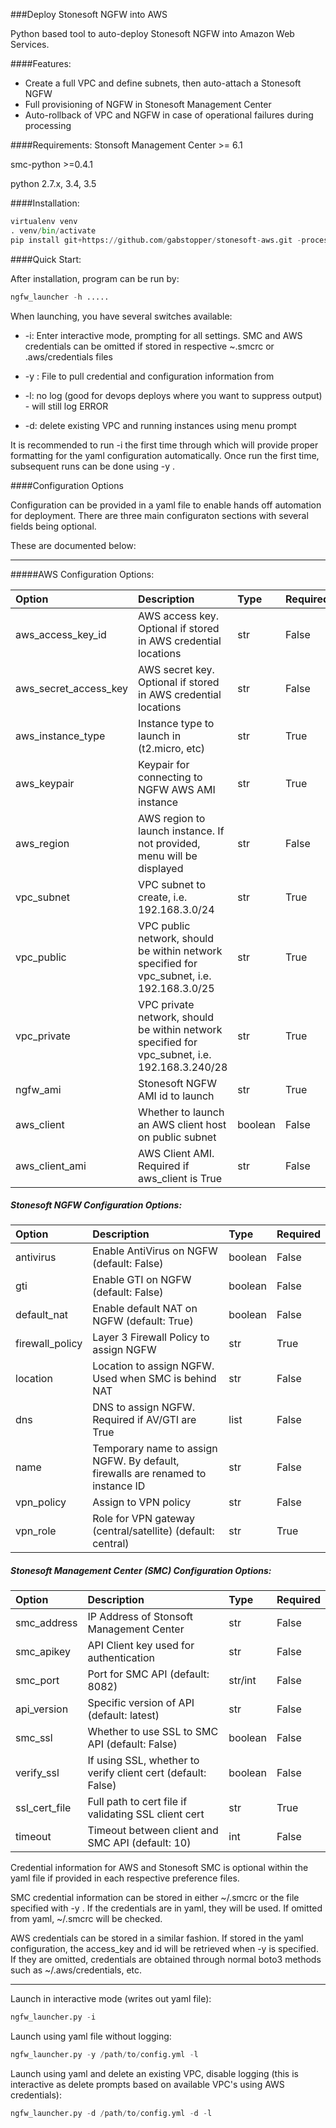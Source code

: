 ###Deploy Stonesoft NGFW into AWS

Python based tool to auto-deploy Stonesoft NGFW into Amazon Web Services.

####Features:
* Create a full VPC and define subnets, then auto-attach a Stonesoft NGFW
* Full provisioning of NGFW in Stonesoft Management Center
* Auto-rollback of VPC and NGFW in case of operational failures during processing

####Requirements:
Stonsoft Management Center >= 6.1

smc-python >=0.4.1

python 2.7.x, 3.4, 3.5

####Installation:

```python
virtualenv venv
. venv/bin/activate
pip install git+https://github.com/gabstopper/stonesoft-aws.git -process-dependency-links
```

####Quick Start:


After installation, program can be run by:

```python
ngfw_launcher -h ..... 
```

When launching, you have several switches available:

+ -i: Enter interactive mode, prompting for all settings. SMC and AWS credentials can be omitted if stored in respective ~.smcrc or .aws/credentials files

+ -y <yaml file>: File to pull credential and configuration information from

+ -l: no log (good for devops deploys where you want to suppress output) - will still log ERROR

+ -d: delete existing VPC and running instances using menu prompt

It is recommended to run -i <interactive mode> the first time through which will provide proper formatting for the 
yaml configuration automatically. Once run the first time, subsequent runs can be done using -y <yaml>.

####Configuration Options

Configuration can be provided in a yaml file to enable hands off automation for deployment. There are three main configuraton sections with several fields being optional.

These are documented below:
___

#####AWS Configuration Options:

| Option | Description | Type | Required |
| :------| :-----------| :--- | :------- |
| aws_access_key_id | AWS access key. Optional if stored in AWS credential locations | str | False |
| aws_secret_access_key | AWS secret key. Optional if stored in AWS credential locations | str | False | 
| aws_instance_type | Instance type to launch in (t2.micro, etc) | str | True | 
| aws_keypair | Keypair for connecting to NGFW AWS AMI instance | str | True |
| aws_region | AWS region to launch instance. If not provided, menu will be displayed| str | False |
| vpc_subnet | VPC subnet to create, i.e. 192.168.3.0/24 | str | True |
| vpc_public | VPC public network, should be within network specified for vpc_subnet, i.e. 192.168.3.0/25 | str | True | 
| vpc_private | VPC private network, should be within network specified for vpc_subnet, i.e. 192.168.3.240/28 | str | True |
| ngfw_ami | Stonesoft NGFW AMI id to launch | str | True |
| aws_client | Whether to launch an AWS client host on public subnet | boolean | False |
| aws_client_ami | AWS Client AMI. Required if aws_client is True | str | False |


##### Stonesoft NGFW Configuration Options:

| Option | Description | Type | Required |
| :------| :---------- | :--- | :------- |
|antivirus | Enable AntiVirus on NGFW (default: False) | boolean | False |
|gti | Enable GTI on NGFW (default: False) | boolean | False |
|default_nat | Enable default NAT on NGFW (default: True) | boolean | False |
|firewall_policy | Layer 3 Firewall Policy to assign NGFW | str | True |
|location | Location to assign NGFW. Used when SMC is behind NAT | str | False |
|dns | DNS to assign NGFW. Required if AV/GTI are True| list | False |
|name |Temporary name to assign NGFW. By default, firewalls are renamed to instance ID| str | False |
|vpn_policy |Assign to VPN policy | str | False |
|vpn_role |Role for VPN gateway (central/satellite) (default: central) | str | True |


##### Stonesoft Management Center (SMC) Configuration Options:

| Option | Description | Type | Required |
| :------| :---------- | :--- | :------- |
|smc_address |IP Address of Stonsoft Management Center | str | False |
|smc_apikey | API Client key used for authentication | str | False |
|smc_port | Port for SMC API (default: 8082) | str/int | False |
|api_version | Specific version of API (default: latest) | str | False |
|smc_ssl | Whether to use SSL to SMC API (default: False) | boolean | False |
|verify_ssl | If using SSL, whether to verify client cert (default: False) | boolean | False |
|ssl_cert_file | Full path to cert file if validating SSL client cert | str | True |
|timeout | Timeout between client and SMC API (default: 10) | int |False|

Credential information for AWS and Stonesoft SMC is optional within the yaml file if provided in each respective preference files.

SMC credential information can be stored in either ~/.smcrc or the file specified with -y <yaml file>. If the
credentials are in yaml, they will be used. If omitted from yaml, ~/.smcrc will be checked. 

AWS credentials can be stored in a similar fashion. If stored in the yaml configuration, the access_key and id will be retrieved when 
-y <yaml file> is specified. If they are omitted, credentials are obtained through normal boto3 methods such as ~/.aws/credentials, etc.

___

Launch in interactive mode (writes out yaml file):

```python
ngfw_launcher.py -i
```

Launch using yaml file without logging:

```python
ngfw_launcher.py -y /path/to/config.yml -l
```

Launch using yaml and delete an existing VPC, disable logging (this is interactive as delete prompts based on available VPC's using AWS credentials):

```python
ngfw_launcher.py -d /path/to/config.yml -d -l
```


